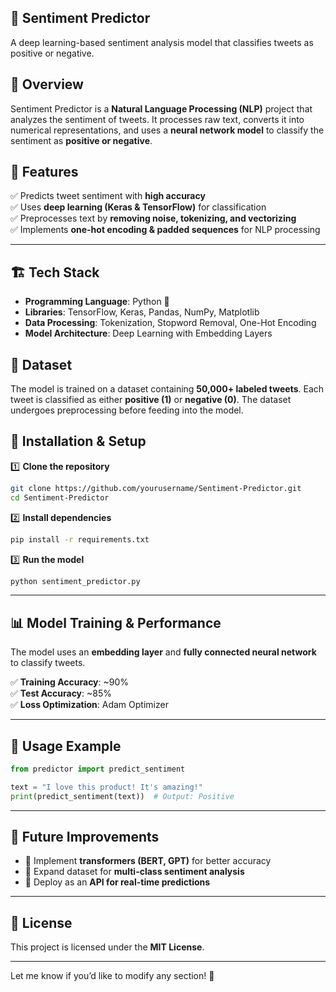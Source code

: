 ## 📌 **Sentiment Predictor**
A deep learning-based sentiment analysis model that classifies tweets as positive or negative.

## 📝 **Overview**  
Sentiment Predictor is a **Natural Language Processing (NLP)** project that analyzes the sentiment of tweets. It processes raw text, converts it into numerical representations, and uses a **neural network model** to classify the sentiment as **positive or negative**.  


## 🚀 **Features**  
✅ Predicts tweet sentiment with **high accuracy**  
✅ Uses **deep learning (Keras & TensorFlow)** for classification  
✅ Preprocesses text by **removing noise, tokenizing, and vectorizing**  
✅ Implements **one-hot encoding & padded sequences** for NLP processing  

---

## 🏗 **Tech Stack**  
- **Programming Language**: Python 🐍  
- **Libraries**: TensorFlow, Keras, Pandas, NumPy, Matplotlib  
- **Data Processing**: Tokenization, Stopword Removal, One-Hot Encoding  
- **Model Architecture**: Deep Learning with Embedding Layers  


## 📂 **Dataset**  
The model is trained on a dataset containing **50,000+ labeled tweets**. Each tweet is classified as either **positive (1)** or **negative (0)**. The dataset undergoes preprocessing before feeding into the model.  


## 🔧 **Installation & Setup**  

1️⃣ **Clone the repository**  
```bash
git clone https://github.com/yourusername/Sentiment-Predictor.git
cd Sentiment-Predictor
```
  
2️⃣ **Install dependencies**  
```bash
pip install -r requirements.txt
```
  
3️⃣ **Run the model**  
```bash
python sentiment_predictor.py
```

---

## 📊 **Model Training & Performance**  
The model uses an **embedding layer** and **fully connected neural network** to classify tweets.  

✅ **Training Accuracy**: ~90%  
✅ **Test Accuracy**: ~85%  
✅ **Loss Optimization**: Adam Optimizer  

---

## 📌 **Usage Example**  
```python
from predictor import predict_sentiment  

text = "I love this product! It's amazing!"  
print(predict_sentiment(text))  # Output: Positive  
```

---

## 🚀 **Future Improvements**  
- 🔹 Implement **transformers (BERT, GPT)** for better accuracy  
- 🔹 Expand dataset for **multi-class sentiment analysis**  
- 🔹 Deploy as an **API for real-time predictions**  

---

## 📜 **License**  
This project is licensed under the **MIT License**.  

---

Let me know if you’d like to modify any section! 🚀
